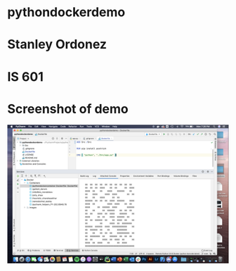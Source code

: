 # pythondockerdemo
# Stanley Ordonez 
# IS 601 
# Screenshot of demo 
![Program Screeenshot](demoscreenshot.PNG)